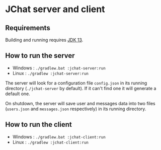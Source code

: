 # JChat server and client

## Requirements

Building and running requires [JDK 13](https://www.oracle.com/technetwork/java/javase/downloads/jdk13-downloads-5672538.html).

## How to run the server

- Windows : `./gradlew.bat :jchat-server:run`
- Linux : `./gradlew :jchat-server:run`

The server will look for a configuration file `config.json` in its running directory
(`./jchat-server` by default). If it can't find one it will generate a default one.

On shutdown, the server will save user and messages data into two files (`users.json` and `messages.json` respectively)
in its running directory.

## How to run the client

- Windows : `./gradlew.bat :jchat-client:run`
- Linux : `./gradlew :jchat-client:run`
